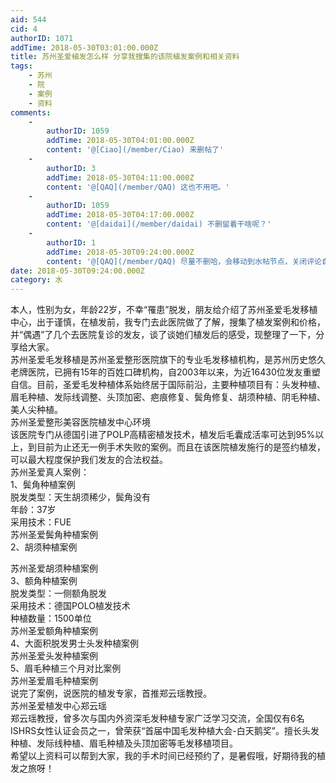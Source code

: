 ```yaml
---
aid: 544
cid: 4
authorID: 1071
addTime: 2018-05-30T03:01:00.000Z
title: 苏州圣爱植发怎么样 分享我搜集的该院植发案例和相关资料
tags:
    - 苏州
    - 院
    - 案例
    - 资料
comments:
    -
        authorID: 1059
        addTime: 2018-05-30T04:01:00.000Z
        content: '@[Ciao](/member/Ciao) 来删帖了'
    -
        authorID: 3
        addTime: 2018-05-30T04:11:00.000Z
        content: '@[QAQ](/member/QAQ) 这也不用吧。'
    -
        authorID: 1059
        addTime: 2018-05-30T04:17:00.000Z
        content: '@[daidai](/member/daidai) 不删留着干啥呢？'
    -
        authorID: 1
        addTime: 2018-05-30T09:24:00.000Z
        content: '@[QAQ](/member/QAQ) 尽量不删哈，会移动到水帖节点，关闭评论自然下沉。其实吧，这就是自由的代价。'
date: 2018-05-30T09:24:00.000Z
category: 水
---
```


本人，性别为女，年龄22岁，不幸“罹患”脱发，朋友给介绍了苏州圣爱毛发移植中心，出于谨慎，在植发前，我专门去此医院做了了解，搜集了植发案例和价格，并“偶遇”了几个去医院复诊的发友，谈了谈她们植发后的感受，现整理了一下，分享给大家。  
苏州圣爱毛发移植是苏州圣爱整形医院旗下的专业毛发移植机构，是苏州历史悠久老牌医院，已拥有15年的百姓口碑机构，自2003年以来，为近16430位发友重塑自信。目前，圣爱毛发种植体系始终居于国际前沿，主要种植项目有：头发种植、眉毛种植、发际线调整、头顶加密、疤痕修复、鬓角修复、胡须种植、阴毛种植、美人尖种植。  
苏州圣爱整形美容医院植发中心环境  
该医院专门从德国引进了POLP高精密植发技术，植发后毛囊成活率可达到95%以上，到目前为止还无一例手术失败的案例。而且在该医院植发施行的是签约植发，可以最大程度保护我们发友的合法权益。  
苏州圣爱真人案例：  
1、鬓角种植案例  
脱发类型：天生胡须稀少，鬓角没有  
年龄：37岁  
采用技术：FUE  
苏州圣爱鬓角种植案例  
2、胡须种植案例

苏州圣爱胡须种植案例  
3、额角种植案例  
脱发类型：一侧额角脱发  
采用技术：德国POLO植发技术  
种植数量：1500单位  
苏州圣爱额角种植案例  
4、大面积脱发男士头发种植案例  
苏州圣爱头发种植案例  
5、眉毛种植三个月对比案例  
苏州圣爱眉毛种植案例  
说完了案例，说医院的植发专家，首推郑云瑶教授。  
苏州圣爱植发中心郑云瑶  
郑云瑶教授，曾多次与国内外资深毛发种植专家广泛学习交流，全国仅有6名ISHRS女性认证会员之一，曾荣获“首届中国毛发种植大会-白天鹅奖”。擅长头发种植、发际线种植、眉毛种植及头顶加密等毛发移植项目。  
希望以上资料可以帮到大家，我的手术时间已经预约了，是暑假哦，好期待我的植发之旅呀！
